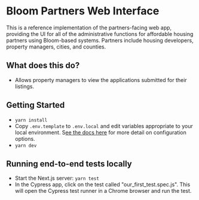 # Bloom Partners Web Interface

This is a reference implementation of the partners-facing web app, providing the UI for all of the administrative functions for affordable housing partners using Bloom-based systems. Partners include housing developers, property managers, cities, and counties.

## What does this do?

- Allows property managers to view the applications submitted for their listings.

## Getting Started

- `yarn install`
- Copy `.env.template` to `.env.local` and edit variables appropriate to your local environment. S[ee the docs here](https://nextjs.org/docs/basic-features/environment-variables) for more detail on configuration options.
- `yarn dev`

## Running end-to-end tests locally

- Start the Next.js server: `yarn test`
- In the Cypress app, click on the test called "our_first_test.spec.js". This will open the Cypress test runner in a Chrome browser and run the test.
